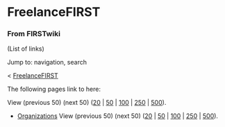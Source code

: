 # FreelanceFIRST

### From FIRSTwiki

(List of links)

Jump to: navigation, search

&lt; [FreelanceFIRST](/index.php?title=FreelanceFIRST&redirect=no
"FreelanceFIRST" )  

The following pages link to here:

View (previous 50) (next 50)
([20](/index.php?title=Special:Whatlinkshere/FreelanceFIRST&limit=20&from=0
"Special:Whatlinkshere/FreelanceFIRST" ) |
[50](/index.php?title=Special:Whatlinkshere/FreelanceFIRST&limit=50&from=0
"Special:Whatlinkshere/FreelanceFIRST" ) |
[100](/index.php?title=Special:Whatlinkshere/FreelanceFIRST&limit=100&from=0
"Special:Whatlinkshere/FreelanceFIRST" ) |
[250](/index.php?title=Special:Whatlinkshere/FreelanceFIRST&limit=250&from=0
"Special:Whatlinkshere/FreelanceFIRST" ) |
[500](/index.php?title=Special:Whatlinkshere/FreelanceFIRST&limit=500&from=0
"Special:Whatlinkshere/FreelanceFIRST" )).

  * [Organizations](Organizations "Organizations" )
View (previous 50) (next 50)
([20](/index.php?title=Special:Whatlinkshere/FreelanceFIRST&limit=20&from=0
"Special:Whatlinkshere/FreelanceFIRST" ) |
[50](/index.php?title=Special:Whatlinkshere/FreelanceFIRST&limit=50&from=0
"Special:Whatlinkshere/FreelanceFIRST" ) |
[100](/index.php?title=Special:Whatlinkshere/FreelanceFIRST&limit=100&from=0
"Special:Whatlinkshere/FreelanceFIRST" ) |
[250](/index.php?title=Special:Whatlinkshere/FreelanceFIRST&limit=250&from=0
"Special:Whatlinkshere/FreelanceFIRST" ) |
[500](/index.php?title=Special:Whatlinkshere/FreelanceFIRST&limit=500&from=0
"Special:Whatlinkshere/FreelanceFIRST" )).

